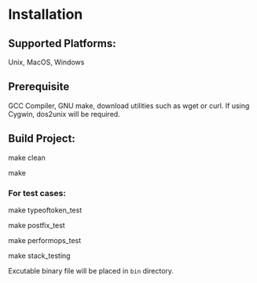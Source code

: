 # Installation

## Supported Platforms:

Unix, MacOS, Windows

## Prerequisite

GCC Compiler, GNU make, download utilities such as wget or curl.
If using Cygwin, dos2unix will be required.


## Build Project:

make clean

make

### For test cases:

make typeoftoken_test

make postfix_test

make performops_test

make stack_testing 


Excutable binary file will be placed in `bin` directory.

